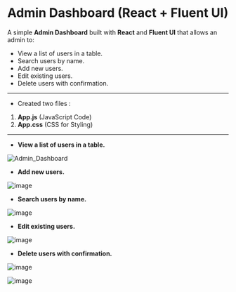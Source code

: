 # Admin Dashboard (React + Fluent UI)

A simple **Admin Dashboard** built with **React** and **Fluent UI** that allows an admin to:
- View a list of users in a table.
- Search users by name.
- Add new users.
- Edit existing users.
- Delete users with confirmation.

 *************************************************************************************************** 

- Created two files :
1. **App.js** (JavaScript Code)
2. **App.css** (CSS for Styling)

*****************************************************************************************************

- **View a list of users in a table.**
  
![Admin_Dashboard](https://github.com/user-attachments/assets/6a6b4fa6-5dfb-4c52-b443-362c55df200a)



- **Add new users.**
  
![image](https://github.com/user-attachments/assets/e52572b8-6f6d-43a3-a1f2-9226a740c5ff)



- **Search users by name.**
  
![image](https://github.com/user-attachments/assets/78c60b2b-4735-4da8-a1d1-c2432a09ba27)


- **Edit existing users.**
  
![image](https://github.com/user-attachments/assets/ff22aeb1-f7f2-490f-8d88-3bf01837bcf7)


- **Delete users with confirmation.**
  
![image](https://github.com/user-attachments/assets/12d2c724-efea-4cac-83d2-942e6aaaeef2)

![image](https://github.com/user-attachments/assets/fd38c459-543b-441b-b381-b090a802113c)

